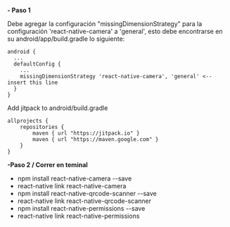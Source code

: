 **- Paso 1**

Debe agregar la configuración "missingDimensionStrategy" para la configuración 'react-native-camera' a 'general', esto debe encontrarse en su android/app/build.gradle lo siguiente:

```
android {
  ...
  defaultConfig {
    ...
    missingDimensionStrategy 'react-native-camera', 'general' <-- insert this line
  }
}
```


Add jitpack to android/build.gradle

```
allprojects {
    repositories {
        maven { url "https://jitpack.io" }
        maven { url "https://maven.google.com" }
    }
}
```

**-Paso 2 / Correr en teminal**

- npm install react-native-camera --save
- react-native link react-native-camera
- npm install react-native-qrcode-scanner --save
- react-native link react-native-qrcode-scanner
- npm install react-native-permissions --save
- react-native link react-native-permissions
